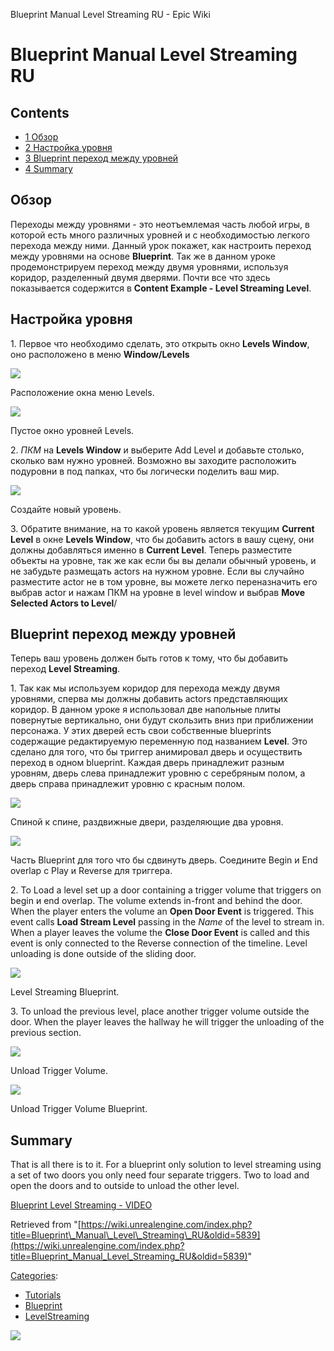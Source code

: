 Blueprint Manual Level Streaming RU - Epic Wiki                    

Blueprint Manual Level Streaming RU
===================================

  

Contents
--------

*   [1 Обзор](#.D0.9E.D0.B1.D0.B7.D0.BE.D1.80)
*   [2 Настройка уровня](#.D0.9D.D0.B0.D1.81.D1.82.D1.80.D0.BE.D0.B9.D0.BA.D0.B0_.D1.83.D1.80.D0.BE.D0.B2.D0.BD.D1.8F)
*   [3 Blueprint переход между уровней](#Blueprint_.D0.BF.D0.B5.D1.80.D0.B5.D1.85.D0.BE.D0.B4_.D0.BC.D0.B5.D0.B6.D0.B4.D1.83_.D1.83.D1.80.D0.BE.D0.B2.D0.BD.D0.B5.D0.B9)
*   [4 Summary](#Summary)

  

Обзор
-----

Переходы между уровнями - это неотъемлемая часть любой игры, в которой есть много различных уровней и с необходимостью легкого перехода между ними. Данный урок покажет, как настроить переход между уровнями на основе **Blueprint**. Так же в данном уроке продемонстрируем переход между двумя уровнями, используя коридор, разделенный двумя дверями. Почти все что здесь показывается содержится в **Content Example - Level Streaming Level**.

Настройка уровня
----------------

1\. Первое что необходимо сделать, это открыть окно **Levels Window**, оно расположено в меню **Window/Levels**

[![](https://d26ilriwvtzlb.cloudfront.net/5/53/Menu_WindowLevels.png)](/File:Menu_WindowLevels.png)

Расположение окна меню Levels.

[![](https://d26ilriwvtzlb.cloudfront.net/f/f3/WindowLevels_Empty.png)](/File:WindowLevels_Empty.png)

Пустое окно уровней Levels.

2\. _ПКМ_ на **Levels Window** и выберите Add Level и добавьте столько, сколько вам нужно уровней. Возможно вы заходите расположить подуровни в под папках, что бы логически поделить ваш мир.

[![](https://d26ilriwvtzlb.cloudfront.net/0/09/WindowLevels_Create.png)](/File:WindowLevels_Create.png)

Создайте новый уровень.

3\. Обратите внимание, на то какой уровень является текущим **Current Level** в окне **Levels Window**, что бы добавить actors в вашу сцену, они должны добавляться именно в **Current Level**. Теперь разместите объекты на уровне, так же как если бы вы делали обычный уровень, и не забудьте размещать actors на нужном уровне. Если вы случайно разместите actor не в том уровне, вы можете легко переназначить его выбрав actor и нажам ПКМ на уровне в level window и выбрав **Move Selected Actors to Level**/

Blueprint переход между уровней
-------------------------------

Теперь ваш уровень должен быть готов к тому, что бы добавить переход **Level Streaming**.

1\. Так как мы используем коридор для перехода между двумя уровнями, сперва мы должны добавить actors представляющих коридор. В данном уроке я использовал две напольные плиты повернутые вертикально, они будут скользить вниз при приближении персонажа. У этих дверей есть свои собственные blueprints содержащие редактируемую переменную под названием **Level**. Это сделано для того, что бы триггер анимировал дверь и осуществить переход в одном blueprint. Каждая дверь принадлежит разным уровням, дверь слева принадлежит уровню с серебряным полом, а дверь справа принадлежит уровню с красным полом.

[![](https://d26ilriwvtzlb.cloudfront.net/a/a9/SlidingDoors.png)](/File:SlidingDoors.png)

Спиной к спине, раздвижные двери, разделяющие два уровня.

[![](https://d26ilriwvtzlb.cloudfront.net/d/d0/SlidingDoors_Blueprint.png)](/File:SlidingDoors_Blueprint.png)

Часть Blueprint для того что бы сдвинуть дверь. Соедините Begin и End overlap с Play и Reverse для триггера.

2\. To Load a level set up a door containing a trigger volume that triggers on begin и end overlap. The volume extends in-front and behind the door. When the player enters the volume an **Open Door Event** is triggered. This event calls **Load Stream Level** passing in the _Name_ of the level to stream in. When a player leaves the volume the **Close Door Event** is called and this event is only connected to the Reverse connection of the timeline. Level unloading is done outside of the sliding door.

[![](https://d26ilriwvtzlb.cloudfront.net/e/ee/SlidingDoors_Blueprint_Streaming.png)](/File:SlidingDoors_Blueprint_Streaming.png)

Level Streaming Blueprint.

3\. To unload the previous level, place another trigger volume outside the door. When the player leaves the hallway he will trigger the unloading of the previous section.

[![](https://d26ilriwvtzlb.cloudfront.net/8/82/Unload_Trigger_Volume.png)](/File:Unload_Trigger_Volume.png)

Unload Trigger Volume.

[![](https://d26ilriwvtzlb.cloudfront.net/7/7b/Unload_Trigger_Volume_Blueprint.png)](/File:Unload_Trigger_Volume_Blueprint.png)

Unload Trigger Volume Blueprint.

Summary
-------

That is all there is to it. For a blueprint only solution to level streaming using a set of two doors you only need four separate triggers. Two to load and open the doors and to outside to unload the other level.

[Blueprint Level Streaming - VIDEO](https://www.youtube.com/watch?v=W93LqDGDHwY)  
  

Retrieved from "[https://wiki.unrealengine.com/index.php?title=Blueprint\_Manual\_Level\_Streaming\_RU&oldid=5839](https://wiki.unrealengine.com/index.php?title=Blueprint_Manual_Level_Streaming_RU&oldid=5839)"

[Categories](/Special:Categories "Special:Categories"):

*   [Tutorials](/Category:Tutorials "Category:Tutorials")
*   [Blueprint](/Category:Blueprint "Category:Blueprint")
*   [LevelStreaming](/index.php?title=Category:LevelStreaming&action=edit&redlink=1 "Category:LevelStreaming (page does not exist)")

  ![](https://tracking.unrealengine.com/track.png)